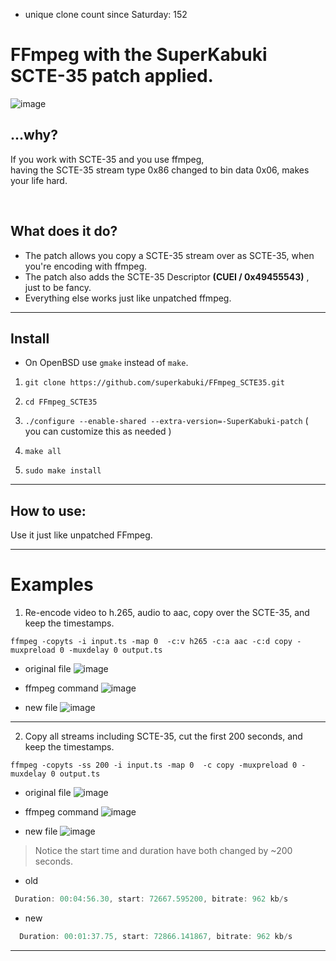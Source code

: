 * unique clone count since Saturday: 152

# FFmpeg with the SuperKabuki SCTE-35 patch applied.

![image](https://github.com/user-attachments/assets/f0569a59-3f33-44a3-92df-0052d4dd018b)


## ...why?

If you work with SCTE-35 and you use ffmpeg,<br> having the SCTE-35 stream type 0x86 changed to bin data 0x06, makes your life hard.

<br>


## What does it do?

* The patch  allows you copy a SCTE-35 stream over as SCTE-35, when you're encoding with ffmpeg.
* The patch also adds the SCTE-35 Descriptor __(CUEI / 0x49455543)__ , just to be fancy.
* Everything else works just like unpatched ffmpeg.
---


## Install 

* On OpenBSD use `gmake` instead of `make`.

1.    `git clone https://github.com/superkabuki/FFmpeg_SCTE35.git`

2.    `cd FFmpeg_SCTE35`

3.    `./configure --enable-shared --extra-version=-SuperKabuki-patch` ( you can customize this as needed )

4.    `make all` 

5.    `sudo make install` 

---

## How to use:

Use it just like unpatched FFmpeg.

---

# Examples

1.  Re-encode video to h.265, audio to aac, copy over the SCTE-35, and keep the timestamps.


```smalltalk
ffmpeg -copyts -i input.ts -map 0  -c:v h265 -c:a aac -c:d copy -muxpreload 0 -muxdelay 0 output.ts
```



* original file
![image](https://github.com/user-attachments/assets/b8816336-37a8-439e-87a1-d904f2815d7c)

* ffmpeg command
![image](https://github.com/user-attachments/assets/3c0190b0-479e-40ce-9c2e-9168919489a8)

* new file
![image](https://github.com/user-attachments/assets/2b76b386-814f-431b-a07a-a6eaa7001a12)

---

2. Copy all streams including SCTE-35, cut the first 200 seconds, and keep the timestamps.

```smalltalk
ffmpeg -copyts -ss 200 -i input.ts -map 0  -c copy -muxpreload 0 -muxdelay 0 output.ts
```

* original file
![image](https://github.com/user-attachments/assets/30d88882-0814-4609-92fc-53ef29e77bae)

* ffmpeg command
 ![image](https://github.com/user-attachments/assets/21b1b49a-c9a2-4e8b-8322-2b4f5755a51e)

* new file
![image](https://github.com/user-attachments/assets/f2cf31c6-90a4-428c-97bd-4ca82823fc71)


> Notice the start time and duration have both changed by ~200 seconds.

* old
```js
 Duration: 00:04:56.30, start: 72667.595200, bitrate: 962 kb/s
```
* new
```js
  Duration: 00:01:37.75, start: 72866.141867, bitrate: 962 kb/s
```
---

